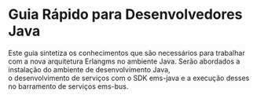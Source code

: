Guia Rápido para Desenvolvedores Java
===

Este guia sintetiza os conhecimentos que são necessários para trabalhar com a nova arquitetura 
Erlangms no ambiente Java. Serão abordados a instalação do ambiente de desenvolvimento Java,  
o desenvolvimento de serviços com o SDK ems-java e a execução desses no barramento de serviços ems-bus.
